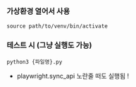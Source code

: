 
### 가상환경 열어서 사용
```
source path/to/venv/bin/activate
```

### 테스트 시 (그냥 실행도 가능)
```
python3 {파일명}.py
```

* playwright.sync_api 노란줄 떠도 실행됨 !